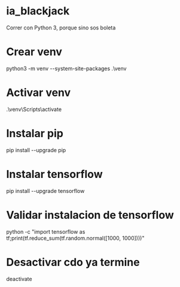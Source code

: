 # ia_blackjack
Correr con Python 3, porque sino sos boleta

# Crear venv
python3 -m venv --system-site-packages .\venv

# Activar venv
.\venv\Scripts\activate

# Instalar pip
pip install --upgrade pip

# Instalar tensorflow
pip install --upgrade tensorflow

# Validar instalacion de tensorflow
python -c "import tensorflow as tf;print(tf.reduce_sum(tf.random.normal([1000, 1000])))"

# Desactivar cdo ya termine
deactivate